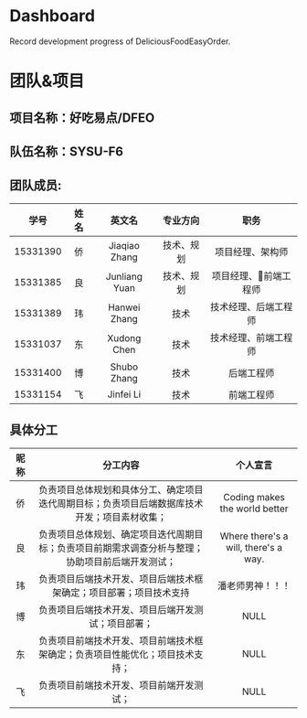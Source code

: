 # Dashboard
Record development progress of DeliciousFoodEasyOrder.
# 团队&项目
## 项目名称：好吃易点/DFEO
## 队伍名称：SYSU-F6
## 团队成员:

|学号|姓名|英文名|专业方向|职务|
|:--:|:--:|:--:|:--:|:--:|
|15331390|侨|Jiaqiao Zhang|技术、规划|项目经理、架构师|
|15331385|良|Junliang Yuan|技术、规划|项目经理、前端工程师|
|15331389|玮|Hanwei Zhang|技术|技术经理、后端工程师|
|15331037|东|Xudong Chen|技术|技术经理、前端工程师|
|15331400|博|Shubo Zhang|技术|后端工程师|
|15331154|飞|Jinfei Li|技术|前端工程师|

## 具体分工

|昵称|分工内容|个人宣言|
|:--:|:--:|:--:|
|侨|负责项目总体规划和具体分工、确定项目迭代周期目标；负责项目后端数据库技术开发；项目素材收集；|Coding makes the world better|
|良|负责项目总体规划、确定项目迭代周期目标；负责项目前期需求调查分析与整理；协助项目前后端开发测试；|Where there's a will, there's a way.|
|玮|负责项目后端技术开发、项目后端技术框架确定；项目部署；项目技术支持|潘老师男神！！！|
|博|负责项目后端技术开发、项目后端开发测试；项目部署；|NULL|
|东|负责项目前端技术开发、项目前端技术框架确定；负责项目性能优化；项目技术支持；|NULL|
|飞|负责项目前端技术开发、项目前端开发测试；|NULL|
